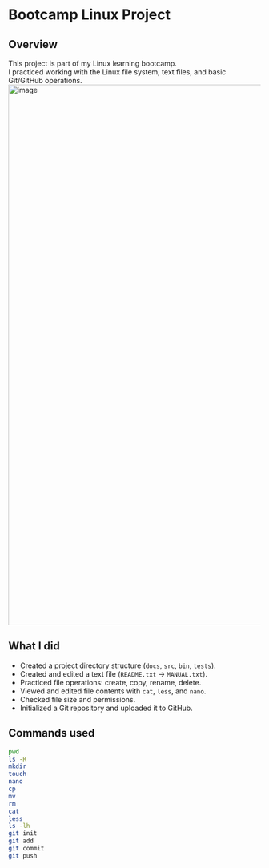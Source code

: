 # Bootcamp Linux Project

## Overview
This project is part of my Linux learning bootcamp.  
I practiced working with the Linux file system, text files, and basic Git/GitHub operations.
<img width="1920" height="1080" alt="image" src="https://github.com/user-attachments/assets/b2b2ee8b-0e8b-4d58-b3b4-66aa8e3dedf5" />

## What I did
- Created a project directory structure (`docs`, `src`, `bin`, `tests`).
- Created and edited a text file (`README.txt` → `MANUAL.txt`).
- Practiced file operations: create, copy, rename, delete.
- Viewed and edited file contents with `cat`, `less`, and `nano`.
- Checked file size and permissions.
- Initialized a Git repository and uploaded it to GitHub.

## Commands used
```bash
pwd
ls -R
mkdir
touch
nano
cp
mv
rm
cat
less
ls -lh
git init
git add
git commit
git push
